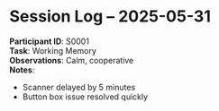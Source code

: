 # Session Log – 2025-05-31

**Participant ID**: S0001  
**Task**: Working Memory  
**Observations**: Calm, cooperative  
**Notes**:
- Scanner delayed by 5 minutes
- Button box issue resolved quickly
